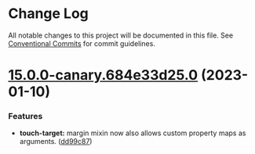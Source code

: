 # Change Log

All notable changes to this project will be documented in this file.
See [Conventional Commits](https://conventionalcommits.org) for commit guidelines.

# [15.0.0-canary.684e33d25.0](https://github.com/material-components/material-components-web/compare/v14.0.0...v15.0.0-canary.684e33d25.0) (2023-01-10)


### Features

* **touch-target:** margin mixin now also allows custom property maps as arguments. ([dd99c87](https://github.com/material-components/material-components-web/commit/dd99c87645f91ff535df8d50be84ffcfd643ae47))

